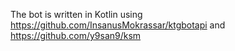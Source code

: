 The bot is written in Kotlin using https://github.com/InsanusMokrassar/ktgbotapi and https://github.com/y9san9/ksm
